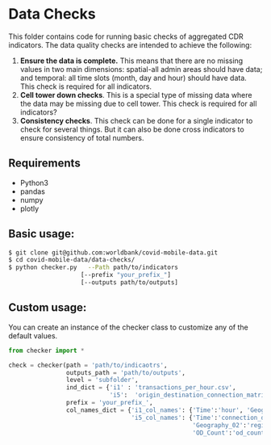 # Data Checks

This folder contains code for running basic checks of aggregated CDR indicators. The data quality checks are intended to achieve the following:
1. **Ensure the data is complete.** This means that there are no missing values in two main dimensions: spatial-all admin areas should have data; and temporal: all time slots (month, day and hour) should have data. This check is required for all indicators.
2. **Cell tower down checks**. This is a special type of missing data where the data may be missing due to cell tower. This check is required for all indicators?
3. **Consistency checks**. This check can be done for a single indicator to check for several things. But it can also be done cross indicators to ensure consistency of total numbers.

## Requirements

- Python3
- pandas
- numpy
- plotly

## Basic usage:

```bash
$ git clone git@github.com:worldbank/covid-mobile-data.git
$ cd covid-mobile-data/data-checks/
$ python checker.py   --Path path/to/indicators
                    [--prefix "your_prefix_"]
                    [--outputs path/to/outputs]
```

## Custom usage:
You can create an instance of the checker class to customize any of the default values.

```python
from checker import *

check = checker(path = 'path/to/indicaotrs',
                outputs_path = 'path/to/outputs',
                level = 'subfolder',
                ind_dict = {'i1' : 'transactions_per_hour.csv',
                            'i5':  'origin_destination_connection_matrix_per_day.csv'},
                prefix = 'your_prefix_',
                col_names_dict = {'i1_col_names': {'Time':'hour', 'Geography':'region', 'Count':'count'},
                                  'i5_col_names': {'Time':'connection_date','Geography_01':'region_from',
                                                   'Geography_02':'region_to', 'Subcrib_Count':'subscriber_count',
                                                   'OD_Count':'od_count','Total_Count':'total_count'} })
```
